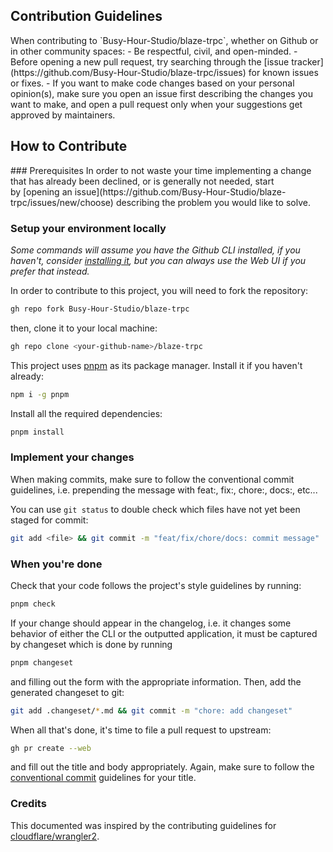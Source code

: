 <h2 id="table">Contribution Guidelines</h2>
When contributing to `Busy-Hour-Studio/blaze-trpc`, whether on Github or in other community spaces:
- Be respectful, civil, and open-minded.
- Before opening a new pull request, try searching through the [issue tracker](https://github.com/Busy-Hour-Studio/blaze-trpc/issues) for known issues or fixes.
- If you want to make code changes based on your personal opinion(s), make sure you open an issue first describing the changes you want to make, and open a pull request only when your suggestions get approved by maintainers.

<h2 id="contribute">How to Contribute</h2>
### Prerequisites
In order to not waste your time implementing a change that has already been declined, or is generally not needed, start by [opening an issue](https://github.com/Busy-Hour-Studio/blaze-trpc/issues/new/choose) describing the problem you would like to solve.

### Setup your environment locally

_Some commands will assume you have the Github CLI installed, if you haven't, consider [installing it](https://github.com/cli/cli#installation), but you can always use the Web UI if you prefer that instead._

In order to contribute to this project, you will need to fork the repository:

```bash
gh repo fork Busy-Hour-Studio/blaze-trpc
```

then, clone it to your local machine:

```bash
gh repo clone <your-github-name>/blaze-trpc
```

This project uses [pnpm](https://pnpm.io/) as its package manager. Install it if you haven't already:

```bash
npm i -g pnpm
```

Install all the required dependencies:

```bash
pnpm install
```

### Implement your changes

When making commits, make sure to follow the conventional commit guidelines, i.e. prepending the message with feat:, fix:, chore:, docs:, etc...

You can use `git status` to double check which files have not yet been staged for commit:

```bash
git add <file> && git commit -m "feat/fix/chore/docs: commit message"
```

### When you're done

Check that your code follows the project's style guidelines by running:

```bash
pnpm check
```

If your change should appear in the changelog, i.e. it changes some behavior of either the CLI or the outputted application, it must be captured by changeset which is done by running

```bash
pnpm changeset
```

and filling out the form with the appropriate information. Then, add the generated changeset to git:

```bash
git add .changeset/*.md && git commit -m "chore: add changeset"
```

When all that's done, it's time to file a pull request to upstream:

```bash
gh pr create --web
```

and fill out the title and body appropriately. Again, make sure to follow the [conventional commit](https://www.conventionalcommits.org/en/v1.0.0/) guidelines for your title.

### Credits

This documented was inspired by the contributing guidelines for [cloudflare/wrangler2](https://github.com/cloudflare/wrangler2/blob/main/CONTRIBUTING.md).
